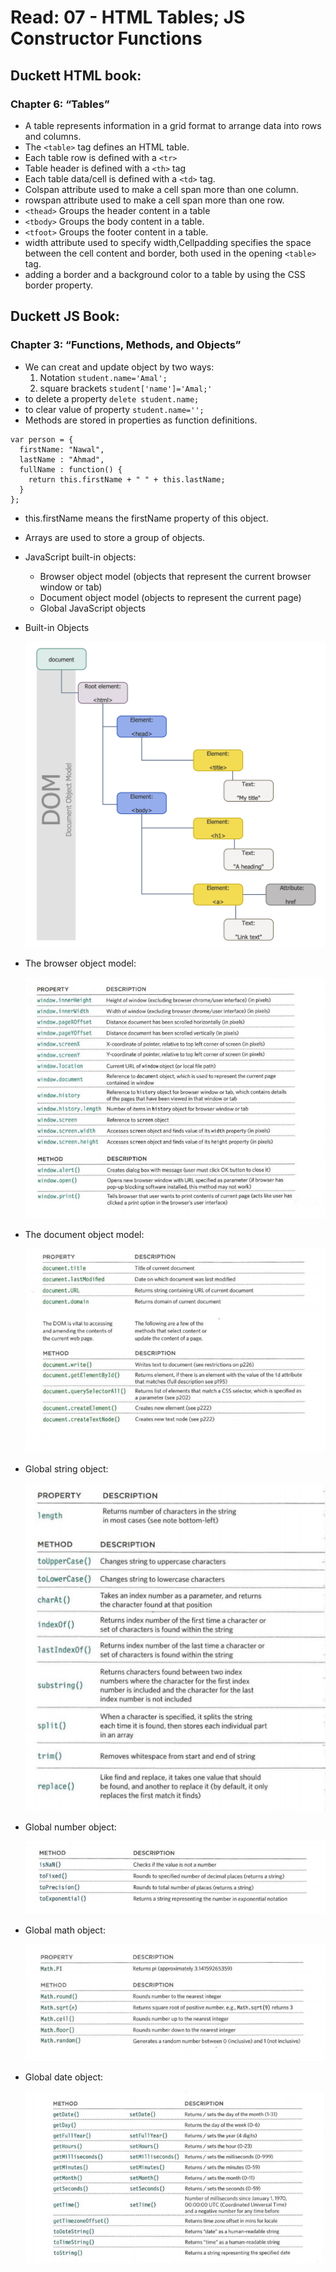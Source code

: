 # Read: 07 - HTML Tables; JS Constructor Functions

## Duckett HTML book:

### Chapter 6: “Tables”

- A table represents information in a grid format to arrange data into rows and columns.
- The `<table>` tag defines an HTML table.
- Each table row is defined with a `<tr>`
- Table header is defined with a `<th>` tag
- Each table data/cell is defined with a `<td>` tag.
- Colspan attribute used to make a cell span more than one column.
- rowspan attribute used to make a cell span more than one row.
- `<thead>` Groups the header content in a table
- `<tbody>`	Groups the body content in a table.
- `<tfoot>`	Groups the footer content in a table.
- width attribute used to specify width,Cellpadding specifies the space between the cell content and border, both used in the opening `<table>` tag.
- adding a border and a background color to a table by using the CSS border property.


## Duckett JS Book:

### Chapter 3: “Functions, Methods, and Objects” 

- We can creat and update object by two ways:  
  1. Notation `student.name='Amal';`
  2. square brackets `student['name']='Amal;'`
- to delete a property `delete student.name;`
- to clear value of property `student.name='';`
- Methods are stored in properties as function definitions.
``````````````
var person = {
  firstName: "Nawal",
  lastName : "Ahmad",
  fullName : function() {
    return this.firstName + " " + this.lastName;
  }
};
``````````````
- this.firstName means the firstName property of this object.
- Arrays are used to store a group of objects.
- JavaScript built-in objects:
  - Browser object model (objects that represent the current browser window or tab)
  - Document object model (objects to represent the current page)
  - Global JavaScript objects 

- Built-in Objects

     ![Built-in](Images/DOM.png)


- The browser object model:

    ![The window object](Images/browser.png)


- The document object model:

    ![DOM](Images/document.png)


- Global string object:

    ![Global string](Images/stringMethod.png)


- Global number object:

    ![Global number](Images/methods.png)


- Global math object:

    ![Global math](Images/mathmethod.png)


- Global date object:

    ![Global date](Images/date.png)


